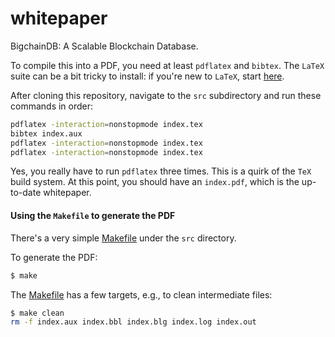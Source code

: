 # whitepaper
BigchainDB: A Scalable Blockchain Database.

To compile this into a PDF, you need at least `pdflatex` and `bibtex`. The `LaTeX` suite can be a bit tricky to install: if you're new to `LaTeX`, start [here](https://latex-project.org/ftp.html).

After cloning this repository, navigate to the `src` subdirectory and run these commands in order:

```bash
pdflatex -interaction=nonstopmode index.tex
bibtex index.aux
pdflatex -interaction=nonstopmode index.tex
pdflatex -interaction=nonstopmode index.tex
```

Yes, you really have to run `pdflatex` three times.  This is a quirk of the `TeX` build system. At this point, you should have an `index.pdf`, which is the up-to-date whitepaper.

#### Using the `Makefile` to generate the PDF
There's a very simple [Makefile](src/Makefile) under the `src` directory.

To generate the PDF:

```bash
$ make
```

The [Makefile](src/Makefile) has a few targets, e.g., to clean intermediate
files:

```bash
$ make clean
rm -f index.aux index.bbl index.blg index.log index.out
```

